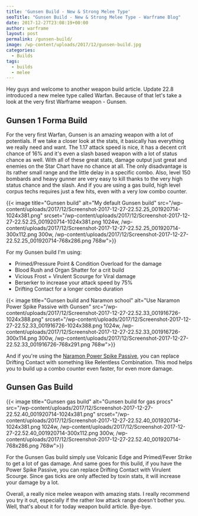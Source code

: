 ```yaml
---
title: 'Gunsen Build - New & Strong Melee Type'
seoTitle: "Gunsen Build - New & Strong Melee Type - Warframe Blog"
date: 2017-12-27T23:08:19+00:00
author: warframe
layout: post
permalink: /gunsen-build/
image: /wp-content/uploads/2017/12/gunsen-build.jpg
categories:
  - Builds
tags:
  - builds
  - melee
---
```

Hey guys and welcome to another weapon build article. Update 22.8 introduced a new melee type called Warfan. Because of that let's take a look at the very first Warframe weapon - Gunsen.<!--more-->

## Gunsen 1 Forma Build

For the very first Warfan, Gunsen is an amazing weapon with a lot of potentials. If we take a closer look at the stats, it basically has everything we really need and want. The 1.17 attack speed is nice, it has a decent crit chance of 16% and it's even a slash based weapon with a lot of status chance as well. With all of these great stats, damage output just great and enemies on the Star Chart have no chance at all. The only disadvantage is its rather small range and the little delay in a specific combo. Also, level 150 bombards and heavy gunner are very easy to kill thanks to the very high status chance and the slash. And if you are using a gas build, high level corpus techs requires just a few hits, even with a very low combo counter.

{{< image title="Gunsen build" alt="My default Gunsen build" src="/wp-content/uploads/2017/12/Screenshot-2017-12-27-22.52.25_001920714-1024x381.png" srcset="/wp-content/uploads/2017/12/Screenshot-2017-12-27-22.52.25_001920714-1024x381.png 1024w, /wp-content/uploads/2017/12/Screenshot-2017-12-27-22.52.25_001920714-300x112.png 300w, /wp-content/uploads/2017/12/Screenshot-2017-12-27-22.52.25_001920714-768x286.png 768w">}}

For my Gunsen build I'm using:

  * Primed/Pressure Point & Condition Overload for the damage
  * Blood Rush and Organ Shatter for a crit build
  * Vicious Frost + Virulent Scourge for Viral damage
  * Berserker to increase your attack speed by 75%
  * Drifting Contact for a longer combo duration

{{< image title="Gunsen build and Naramon school" alt="Use Naramon Power Spike Passive with Gunsen" src="/wp-content/uploads/2017/12/Screenshot-2017-12-27-22.52.33_001916726-1024x388.png" srcset="/wp-content/uploads/2017/12/Screenshot-2017-12-27-22.52.33_001916726-1024x388.png 1024w, /wp-content/uploads/2017/12/Screenshot-2017-12-27-22.52.33_001916726-300x114.png 300w, /wp-content/uploads/2017/12/Screenshot-2017-12-27-22.52.33_001916726-768x291.png 768w">}}

And if you're using the [Naramon Power Spike Passive](https://warframeblog.com/naramon-focus-tree/), you can replace Drifting Contact with something like Relentless Combination. This mod helps you to build up a combo counter even faster, for even more damage.

## Gunsen Gas Build

{{< image title="Gunsen gas build" alt="Gunsen build for gas procs" src="/wp-content/uploads/2017/12/Screenshot-2017-12-27-22.52.40_001920714-1024x381.png" srcset="/wp-content/uploads/2017/12/Screenshot-2017-12-27-22.52.40_001920714-1024x381.png 1024w, /wp-content/uploads/2017/12/Screenshot-2017-12-27-22.52.40_001920714-300x112.png 300w, /wp-content/uploads/2017/12/Screenshot-2017-12-27-22.52.40_001920714-768x286.png 768w">}}

For the Gunsen Gas build simply use Volcanic Edge and Primed/Fever Strike to get a lot of gas damage. And same goes for this build, if you have the Power Spike Passive, you can replace Drifting Contact with Virulent Scourge. Since gas ticks are only affected by toxin stats, it will increase your damage by a lot.

Overall, a really nice melee weapon with amazing stats. I really recommend you try it out, especially if the rather low attack range doesn't bother you. Well, that's about it for today weapon build article. Bye-bye.